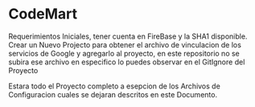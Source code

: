 # CodeMart
Requerimientos Iniciales, tener cuenta en FireBase y la SHA1 disponible.
Crear un Nuevo Projecto para obtener el archivo de vinculacion de los servicios de Google y agregarlo al proyecto, en este repositorio no se subira ese archivo en especifico lo puedes observar en el GitIgnore del Proyecto

Estara todo el Proyecto completo a esepcion de los Archivos de Configuracion cuales se dejaran descritos en este Documento.


